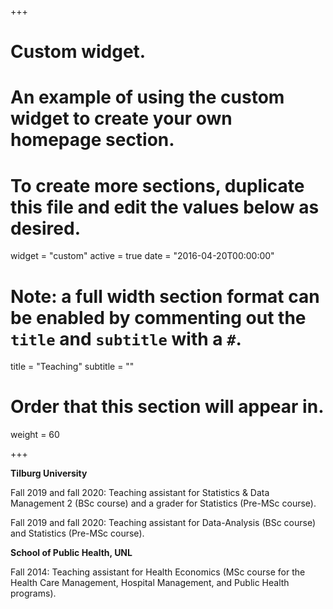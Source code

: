 +++
# Custom widget.
# An example of using the custom widget to create your own homepage section.
# To create more sections, duplicate this file and edit the values below as desired.
widget = "custom"
active = true
date = "2016-04-20T00:00:00"

# Note: a full width section format can be enabled by commenting out the `title` and `subtitle` with a `#`.
title = "Teaching"
subtitle = ""

# Order that this section will appear in.
weight = 60

+++

**Tilburg University**

Fall 2019 and fall 2020: Teaching assistant for Statistics & Data Management 2 (BSc course) and a grader for Statistics (Pre-MSc course).

Fall 2019 and fall 2020: Teaching assistant for Data-Analysis (BSc course) and Statistics (Pre-MSc course).

**School of Public Health, UNL**

Fall 2014: Teaching assistant for Health Economics (MSc course for the Health Care Management, Hospital Management, and Public Health programs).
